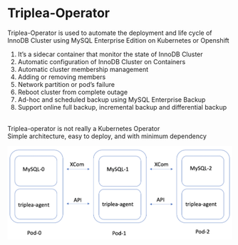 # Triplea-Operator
Triplea-Operator is used to automate the deployment and life cycle of InnoDB Cluster using MySQL Enterprise Edition on Kubernetes or Openshift </br>
1. It’s a sidecar container that monitor the state of InnoDB Cluster
2. Automatic configuration of InnoDB Cluster on Containers
3. Automatic cluster membership management 
4. Adding or removing members 
5. Network partition or pod’s failure
6. Reboot cluster from complete outage 
7. Ad-hoc and scheduled backup using MySQL Enterprise Backup
8. Support online full backup, incremental backup and differential backup
</br> 
Triplea-operator is not really a Kubernetes Operator </br>
Simple architecture, easy to deploy, and with minimum dependency </br>

![Image of Yaktocat](https://github.com/tripplea-sg/innodb-cluster-operator/blob/main/Triplea-architecture.png)
